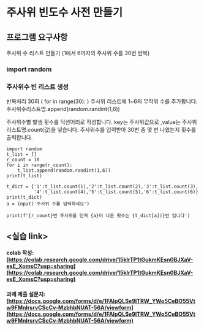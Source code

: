 # 주사위 빈도수 사전 만들기

## 프로그램 요구사항
주사위 수 리스트 만들기 (1에서 6까지의 주사위 수를 30번 반복) 
### import random 
### 주사위수 빈 리스트 생성
반복처리 30회 ( for in range(30): )
주사위 리스트에 1~6의 무작위 수를 추가합니다.
주사위수리스트명.append(random.randint(1,6))

주사위수별 발생 횟수를 딕션어리로 작성합니다. 
key는 주사위값으로 ,value는 주사위리스트명.count(값)을 넣습니다.
주사위수를 입력받아 30번 중 몇 번 나왔는지 횟수를 출력합니다.


```
import random
t_list = []
r_count = 10
for i in range(r_count):
    t_list.append(random.randint(1,6))
print(t_list)

t_dict = {'1':t_list.count(1),'2':t_list.count(2),'3':t_list.count(3),
          '4':t_list.count(4),'5':t_list.count(5),'6':t_list.count(6)}
print(t_dict)
a = input('주사위 수를 입력하세요')

print(f'{r_count}번 주사위를 던져 {a}이 나온 횟수는 {t_dict[a])}번 입니다')
```
## <실습 link>
#### colab 작성: [https://colab.research.google.com/drive/15klrTP1tGukmKEsn0BJXaV-esE_XomsC?usp=sharing](https://colab.research.google.com/drive/15klrTP1tGukmKEsn0BJXaV-esE_XomsC?usp=sharing)  
#### 과제 제출 설문지: [https://docs.google.com/forms/d/e/1FAIpQLSe9lTRW_YWo5CeBO55Vtw9FMnIrsrvCScCv-MzbhbNUAT-56A/viewform](https://docs.google.com/forms/d/e/1FAIpQLSe9lTRW_YWo5CeBO55Vtw9FMnIrsrvCScCv-MzbhbNUAT-56A/viewform)

